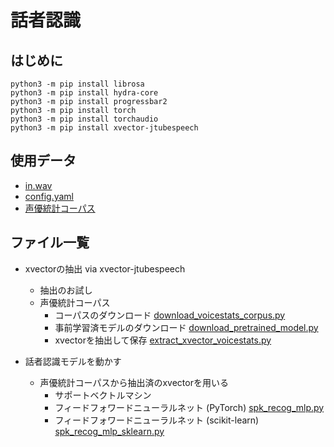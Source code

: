# 話者認識

## はじめに
```
python3 -m pip install librosa
python3 -m pip install hydra-core
python3 -m pip install progressbar2
python3 -m pip install torch
python3 -m pip install torchaudio
python3 -m pip install xvector-jtubespeech
```
## 使用データ
- [in.wav](https://drive.google.com/file/d/1lsN-is31x_snFBTNGR05pQwX9RhzC8sb/view?usp=sharing)
- [config.yaml](https://github.com/tam17aki/speech_process_exercise/blob/master/SpeakerRecognition/config.yaml)
- [声優統計コーパス](https://voice-statistics.github.io/)

## ファイル一覧
- xvectorの抽出 via xvector-jtubespeech
  - 抽出のお試し
  - 声優統計コーパス
    - コーパスのダウンロード [download_voicestats_corpus.py](https://github.com/tam17aki/speech_process_exercise/blob/master/SpeakerRecognition/download_voicestats_corpus.py)
    - 事前学習済モデルのダウンロード [download_pretrained_model.py](https://github.com/tam17aki/speech_process_exercise/blob/master/SpeakerRecognition/download_pretrained_model.py)
    - xvectorを抽出して保存 [extract_xvector_voicestats.py](https://github.com/tam17aki/speech_process_exercise/blob/master/SpeakerRecognition/extract_xvector_voicestats.py)
   
- 話者認識モデルを動かす
  - 声優統計コーパスから抽出済のxvectorを用いる
    - サポートベクトルマシン
    - フィードフォワードニューラルネット (PyTorch) [spk_recog_mlp.py](https://github.com/tam17aki/speech_process_exercise/blob/master/SpeakerRecognition/spk_recog_mlp.py)
    - フィードフォワードニューラルネット (scikit-learn) [spk_recog_mlp_sklearn.py](https://github.com/tam17aki/speech_process_exercise/blob/master/SpeakerRecognition/spk_recog_mlp_sklearn.py)
